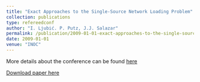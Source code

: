 ```yaml
---
title: "Exact Approaches to the Single-Source Network Loading Problem"
collection: publications
type: refereedconf
author: "I. Ljubić. P. Putz, J.J. Salazar"
permalink: /publication/2009-01-01-exact-approaches-to-the-single-source-network-loading-problem
date: 2009-01-01
venue: "INOC"
---
```


More details about the conference can be found [here](http://www.di.unipi.it/INOC2009)

[Download paper here]({{site.url}}/docs/publications/INOC2009.pdf)
